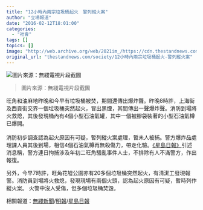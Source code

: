 ```yaml
---
title: "12小時內兩宗垃圾桶起火　警列縱火案"
author: "立場報道"
date: "2016-02-12T18:01:00"
categories:
  - "社會"
tags: []
topics: []
image: "http://web.archive.org/web/2021im_/https://cdn.thestandnews.com/media/photos/cache/gas-11_yzDyi_1200x0.png"
original_url: "thestandnews.com/society/12小時內兩宗垃圾桶起火-警列縱火案"
---
```

![圖片來源：無綫電視片段截圖](http://web.archive.org/web/2021im_/https://cdn.thestandnews.com/media/photos/cache/gas-11_yzDyi_1200x0.png)

> 圖片來源：無綫電視片段截圖

旺角和油麻地昨晚和今早有垃圾桶被焚，期間還傳出爆炸聲。昨晚8時許，上海街及西貢街交界一個垃圾桶突然起火，冒出黑煙，其間傳出一聲爆炸聲。消防到場將火救熄，其後發現桶內有4個小型石油氣罐，其中一個被膠袋裝著的小型石油氣樽已爆開。  
   
消防初步調查認為起火原因有可疑，暫列縱火案處理，暫未人被捕。警方爆炸品處理課人員其後到場，相信4個石油氣樽再無殺傷力，帶走化驗。[《星島日報》](http://web.archive.org/web/20210629033129/https://hk.news.yahoo.com/%E8%91%B5%E6%B6%8C%E6%90%97%E6%AD%A6%E5%99%A8%E5%BA%AB%E6%90%9C%E5%88%A9%E5%88%80%E5%8C%96%E5%AD%B8%E5%93%81-%E4%B8%8A%E6%B5%B7%E8%A1%97%E9%9B%A2%E5%A5%87%E7%88%86%E7%82%B8%E5%9E%83%E5%9C%BE%E6%A1%B6%E7%87%92%E6%AF%80%E6%AA%A2%E6%B0%A3%E6%A8%BD-215523267.html)引述消息稱，警方連日拘捕涉及年初二旺角騷亂事件人士，不排除有人不滿警方，作出報復。

另外，今早7時許，旺角花墟公園亦有20多個垃圾桶突然起火，有清潔工發現報警。消防員到場將火救熄，發現現場有兩個火頭，認為起火原因有可疑，暫時列作縱火案。 火警中沒人受傷，但多個垃圾桶焚毀。     

相關報道：[無綫新聞](http://web.archive.org/web/20210629033129/http://news.tvb.com/local/56bd41716db28c533b000001/)/[明報](http://web.archive.org/web/20210629033129/http://news.mingpao.com/ins/instantnews/web_tc/article/20160212/s00001/1455240885499)/[星島日報](http://web.archive.org/web/20210629033129/https://hk.news.yahoo.com/%E6%97%BA%E8%A7%92%E8%8A%B1%E5%A2%9F%E9%81%8A%E6%A8%82%E5%A0%B4%E7%81%AB%E8%AD%A6-%E5%A4%9A%E5%80%8B%E5%9E%83%E5%9C%BE%E6%A1%B6%E7%84%9A%E6%AF%80-012200934.html)